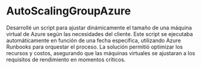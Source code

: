 # AutoScalingGroupAzure
Desarrollé un script para ajustar dinámicamente el tamaño de una máquina virtual de Azure según las necesidades del cliente. Este script se ejecutaba automáticamente en función de una fecha específica, utilizando Azure Runbooks para orquestar el proceso. La solución permitió optimizar los recursos y costos, asegurando que las máquinas virtuales se ajustaran a los requisitos de rendimiento en momentos críticos.
